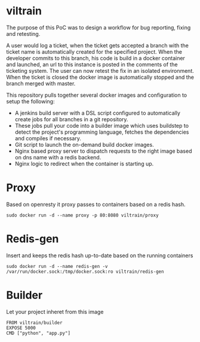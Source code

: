 # viltrain
The purpose of this PoC was to design a workflow for bug reporting, fixing and retesting.

A user would log a ticket, when the ticket gets accepted a branch with the ticket name is automatically created for the specified project. When the developer commits to this branch, his code is build in a docker container and launched, an url to this instance is posted in the comments of the ticketing system. The user can now retest the fix in an isolated environment. When the ticket is closed the docker image is automatically stopped and the branch merged with master.

This repository pulls together several docker images and configuration to setup the following:
- A jenkins build server with a DSL script configured to automatically create jobs for all branches in a git repository.
- These jobs pull your code into a builder image which uses buildstep to detect the project's programming language, fetches the dependencies and compiles if necessary.
- Git script to launch the on-demand build docker images.
- Nginx based proxy server to dispatch requests to the right image based on dns name with a redis backend.
- Nginx logic to redirect when the container is starting up.



# Proxy
Based on openresty it proxy passes to containers based on a redis hash.

    sudo docker run -d --name proxy -p 80:8080 viltrain/proxy
    
# Redis-gen
Insert and keeps the redis hash up-to-date based on the running containers

    sudo docker run -d --name redis-gen -v /var/run/docker.sock:/tmp/docker.sock:ro viltrain/redis-gen
    
# Builder
Let your project inheret from this image

    FROM viltrain/builder
    EXPOSE 5000
    CMD ["python", "app.py"]
